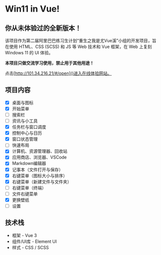# Win11 in Vue! 

## 你从未体验过的全新版本！

该项目作为第二届阿里巴巴练习生计划“重生之我是尤Vue溪”小组的开发项目，旨在使用 HTML、CSS (SCSS) 和 JS 等 Web 技术和 Vue 框架，在 Web 上复刻 Windows 11 的 UI 体验。

**本项目只做交流学习使用，禁止用于其他用途！**

点击[http://101.34.216.21/#/open]()进入在线体验网站。

## 项目内容

- [x] 桌面与图标
- [x] 开始菜单
- [ ] 搜索栏
- [ ] 资讯与小工具
- [x] 任务栏与窗口调度
- [x] 控制中心与日历
- [x] 窗口状态管理
- [ ] 快速布局
- [x] 计算机、资源管理器、回收站
- [x] 应用商店、浏览器、VSCode
- [x] Markdown编辑器
- [x] 记事本（文件打开与保存）
- [x] 右键菜单（图标大小与排序）
- [x] 右键菜单（新建文件与文件夹）
- [ ] 右键菜单（终端）
- [ ] 文件右键菜单
- [x] 更换壁纸
- [ ] 设置

## 技术栈

- 框架 - Vue 3
- 组件/UI库 - Element UI
- 样式 - CSS / SCSS

